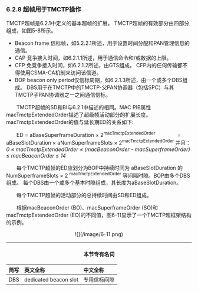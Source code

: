 ### 6.2.8 超帧用于TMCTP操作
TMCTP超帧是6.2.1中定义的基本超帧的扩展。 TMCTP超帧的有效部分由四部分组成，如图5-8所示。
- Beacon frame 信标帧，如5.2.2.1所述，用于设置时间分配和PAN管理信息的通信。
- CAP 竞争接入时间，如6.2.1.1所述，用于通信命令和/或数据的上限。
- CFP 免竞争接入时间，如6.2.1.2所述，由GTS组成。 CFP内的任何传输都不得使用CSMA-CA机制来访问该信道。
- BOP beacon only period仅信标周期，如6.2.1.3所述，由一个或多个DBS组成。 DBS用于在TMCTP中的TMCTP-父PAN协调器（包括SPC）与其TMCTP子PAN协调器之一之间通信信标。


　　TMCTP超帧的SD和BI与6.2.1中描述的相同。MAC PIB属性macTmctpExtendedOrder描述了超级帧活动部分的扩展长度。macTmctpExtendedOrder的值与延长期ED的关系如下:

　　ED = aBaseSuperframeDuration × 2<sup>macTmctpExtendedOrder</sup>
　　　　= aBaseSlotDuration × aNumSuperframeSlots × 2<sup>macTmctpExtendedOrder</sup>
并且：
_0 ≤ macTmctpExtendedOrder ≤ (macBeaconOrder - macSuperframeOrder) ≤ macBeaconOrder ≤ 14_

　　每个TMCTP超帧的ED应划分为BOP中持续时间为
aBaseSlotDuration 的 NumSuperframeSlots × 2 <sup>macTmctpExtendedOrder</sup> 等间隔时隙。BOP由多个DBS组成。 每个DBS由一个或多个基本时隙组成，其长度为aBaseSlotDuration。

　　每个TMCTP超帧的活动部分的总持续时间由SD和ED组成。

　　根据macBeaconOrder (BO)、macSuperframeOrder (SO)和macTmctpExtendedOrder (EO)的不同值，图6-11显示了一个TMCTP超框架结构的示例。

<div align=center>![](/image/6-11.png)


---
#### 本节专有名词
| 简写 | 英文全称 | 中文全称 |
| :--- | :--- | :--- |
| DBS | dedicated beacon slot | 专用信标间隙 |









